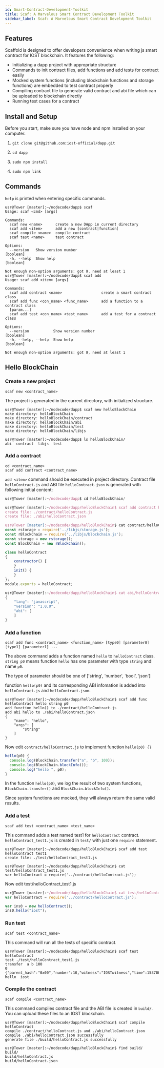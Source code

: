```yaml
---
id: Smart-Contract-Development-Toolkit
title: Scaf: A Marvelous Smart Contract Development Toolkit
sidebar_label: Scaf: A Marvelous Smart Contract Development Toolkit
---
```


## Features

Scaffold is designed to offer developers convenience when writing js smart contract for IOST blockchain. It features the following:

- Initializing a dapp project with appropriate structure
- Commands to init contract files, add functions and add tests for contract easily
- Mocked system functions (including blockchain functions and storage functions) are embedded to test contract properly
- Compiling contract file to generate valid contract and abi file which can be uploaded to blockchain directly
- Running test cases for a contract

## Install and Setup

Before you start, make sure you have node and npm installed on your computer.

1. `git clone git@github.com:iost-official/dapp.git`

2. `cd dapp`

3. `sudo npm install`

4. `sudo npm link`

## Commands

`help` is printed when entering specific commands.

```console
usr@Tower [master]:~/nodecode/dapp$ scaf
Usage: scaf <cmd> [args]

Commands:
  scaf new <name>      create a new DApp in current directory
  scaf add <item>      add a new [contract|function]
  scaf compile <name>  compile contract
  scaf test <name>     test contract

Options:
  --version   Show version number                                      [boolean]
  -h, --help  Show help                                                [boolean]

Not enough non-option arguments: got 0, need at least 1
usr@Tower [master]:~/nodecode/dapp$ scaf add
Usage: scaf add <item> [args]

Commands:
  scaf add contract <name>                  create a smart contract class
  scaf add func <con_name> <func_name>      add a function to a contract class
  [param...]
  scaf add test <con_name> <test_name>      add a test for a contract class

Options:
  --version           Show version number                              [boolean]
  -h, --help, --help  Show help                                        [boolean]

Not enough non-option arguments: got 0, need at least 1
```

## Hello BlockChain
### Create a new project

```
scaf new <contract_name>
```

The project is generated in the current directory, with initialized structure.

```console
usr@Tower [master]:~/nodecode/dapp$ scaf new helloBlockChain
make directory: helloBlockChain
make directory: helloBlockChain/contract
make directory: helloBlockChain/abi
make directory: helloBlockChain/test
make directory: helloBlockChain/libjs

usr@Tower [master]:~/nodecode/dapp$ ls helloBlockChain/
abi  contract  libjs  test
```

### Add a contract

```
cd <contract_name>
scaf add contract <contract_name>
```

`add <item>` command should be executed in project directory. Contract file `helloContract.js` and ABI file `helloContract.json` is generated with following initial content:

```js
usr@Tower [master]:~/nodecode/dapp$ cd helloBlockChain/

usr@Tower [master]:~/nodecode/dapp/helloBlockChain$ scaf add contract helloContract
create file: ./contract/helloContract.js
create file: ./abi/helloContract.json

usr@Tower [master]:~/nodecode/dapp/helloBlockChain$ cat contract/helloContract.js
const rstorage = require('../libjs/storage.js');
const rBlockChain = require('../libjs/blockchain.js');
const storage = new rstorage();
const BlockChain = new rBlockChain();

class helloContract
{
    constructor() {
    }
    init() {
    }
};
module.exports = helloContract;

usr@Tower [master]:~/nodecode/dapp/helloBlockChain$ cat abi/helloContract.json
{
    "lang": "javascript",
    "version": "1.0.0",
    "abi": [
    ]
}
```

### Add a function

```
scaf add func <contract_name> <function_name> [type0] [parameter0] [type1] [parameter1] ...
```

The above command adds a function named `hello` to `helloContract` class. `string p0` means function `hello` has one parameter with type `string` and name `p0`.

The type of parameter should be one of ['string', 'number', 'bool', 'json']

function `hello(p0)` and its corresponding ABI infomation is added into `helloContract.js` and `helloContract.json`.

```console
usr@Tower [master]:~/nodecode/dapp/helloBlockChain$ scaf add func helloContract hello string p0
add function hello() to ./contract/helloContract.js
add abi hello to ./abi/helloContract.json
{
    "name": "hello",
    "args": [
        "string"
    ]
}
```

Now edit `contract/helloContract.js` to implement function `hello(p0) {}`

```js
hello(p0) {
  console.log(BlockChain.transfer("a", "b", 100));
  console.log(BlockChain.blockInfo());
  console.log("hello ", p0);
}
```

In the function `hello(p0)`, we log the result of two system functions, `BlockChain.transfer()` and `BlockChain.blockInfo()`.

Since system functions are mocked, they will always return the same valid results.

### Add a test

```
scaf add test <contract_name> <test_name>
```

This command adds a test named test1 for `helloContract` contract. `helloContract_test1.js` is created in `test/` with just one `require` statement.

```console
usr@Tower [master]:~/nodecode/dapp/helloBlockChain$ scaf add test helloContract test1
create file: ./test/helloContract_test1.js

usr@Tower [master]:~/nodecode/dapp/helloBlockChain$ cat test/helloContract_test1.js
var helloContract = require('../contract/helloContract.js');
```
Now edit test/helloContract_test1.js
```js
usr@Tower [master]:~/nodecode/dapp/helloBlockChain$ cat test/helloContract_test1.js
var helloContract = require('../contract/helloContract.js');

var ins0 = new helloContract();
ins0.hello("iost");
```

### Run test

```
scaf test <contract_name>
```

This command will run all the tests of specific contract.

```console
usr@Tower [master]:~/nodecode/dapp/helloBlockChain$ scaf test helloContract
test ./test/helloContract_test1.js
transfer  a b 100
0
{"parent_hash":"0x00","number":10,"witness":"IOSTwitness","time":1537000000}
hello  iost
```

### Compile the contract

```
scaf compile <contract_name>
```

This command compiles contract file and the ABI file is created in `build/`. You can upload these files to an IOST blockchain.

```console
usr@Tower [master]:~/nodecode/dapp/helloBlockChain$ scaf compile helloContract
compile ./contract/helloContract.js and ./abi/helloContract.json
compile ./abi/helloContract.json successfully
generate file ./build/helloContract.js successfully

usr@Tower [master]:~/nodecode/dapp/helloBlockChain$ find build/
build/
build/helloContract.js
build/helloContract.json
```
